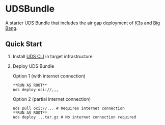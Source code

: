 # UDSBundle

A starter UDS Bundle that includes the air gap deployment of [K3s](https://k3s.io/) and [Big Bang](https://github.com/defenseunicorns/uds-package-dubbd).

## Quick Start

1. Install [UDS CLI]() in target infrastructure
2. Deploy UDS Bundle

   Option 1 (with internet connection)

   ```
   **RUN AS ROOT**
   uds deploy oci://,,,
   ```

   Option 2 (partial internet connection)

   ```
   uds pull oci://... # Requires internet connection
   **RUN AS ROOT**
   uds deploy ...tar.gz # No internet connection required
   ```

